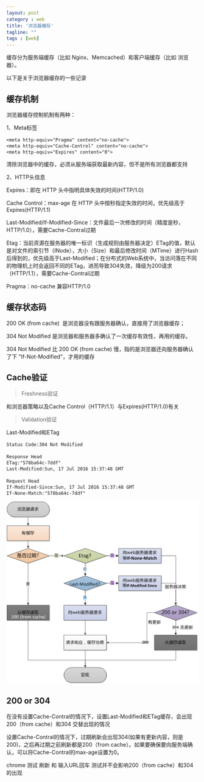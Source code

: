 ```yaml
---
layout: post
category : web
title: '浏览器缓存'
tagline: ""
tags : [web]
---
```


缓存分为服务端缓存（比如 Nginx、Memcached）和客户端缓存（比如 浏览器）。

以下是关于浏览器缓存的一些记录

## 缓存机制

浏览器缓存控制机制有两种：

1、Meta标签

```
<meta http-equiv="Pragma" content="no-cache">
<meta http-equiv="Cache-Control" content="no-cache">
<meta http-equiv="Expires" content="0">
```

<!--break-->

清除浏览器中的缓存，必须从服务端获取最新内容，但不是所有浏览器都支持

2、HTTP头信息

Expires：即在 HTTP 头中指明具体失效的时间(HTTP/1.0)

Cache Control：max-age 在 HTTP 头中按秒指定失效的时间，优先级高于Expires(HTTP/1.1)

Last-Modified/If-Modified-Since：文件最后一次修改的时间（精度是秒，HTTP/1.0），需要Cache-Contral过期

Etag：当前资源在服务器的唯一标识（生成规则由服务器决定）ETag的值，默认是对文件的索引节（INode），大小（Size）和最后修改时间（MTime）进行Hash后得到的，优先级高于Last-Modified；在分布式的Web系统中，当访问落在不同的物理机上时会返回不同的ETag，进而导致304失效，降级为200请求（HTTP/1.1），需要Cache-Contral过期

Pragma：no-cache 兼容HTTP/1.0

## 缓存状态码

200 OK (from cache)  是浏览器没有跟服务器确认，直接用了浏览器缓存；

304 Not Modified 是浏览器和服务器多确认了一次缓存有效性，再用的缓存。

304 Not Modified 比 200 OK (from cache) 慢，指的是浏览器还向服务器确认了下 "If-Not-Modified"，才用的缓存

## Cache验证

> Freshness验证

和浏览器策略以及Cache Control（HTTP/1.1）与Expires(HTTP/1.0)有关

> Validation验证

Last-Modified和ETag

```
Status Code:304 Not Modified

Response Head
ETag:"578ba64c-7ddf"
Last-Modified:Sun, 17 Jul 2016 15:37:48 GMT

Request Head
If-Modified-Since:Sun, 17 Jul 2016 15:37:48 GMT
If-None-Match:"578ba64c-7ddf"
```

![http_cache](/images/201607/http_cache.png)

## 200 or 304

在没有设置Cache-Contral的情况下，设置Last-Modified和ETag缓存，会出现200（from cache）和304 交替出现的情况

设置Cache-Contral的情况下，过期刷新会出现304(如果有更新内容，则是200)，之后再过期之前刷新都是200（from cache）。如果要确保要向服务端确认，可以将Cache-Contral的max-age设置为0。

chrome 测试 刷新 和 输入URL回车 测试并不会影响200（from cache）和304 的出现
